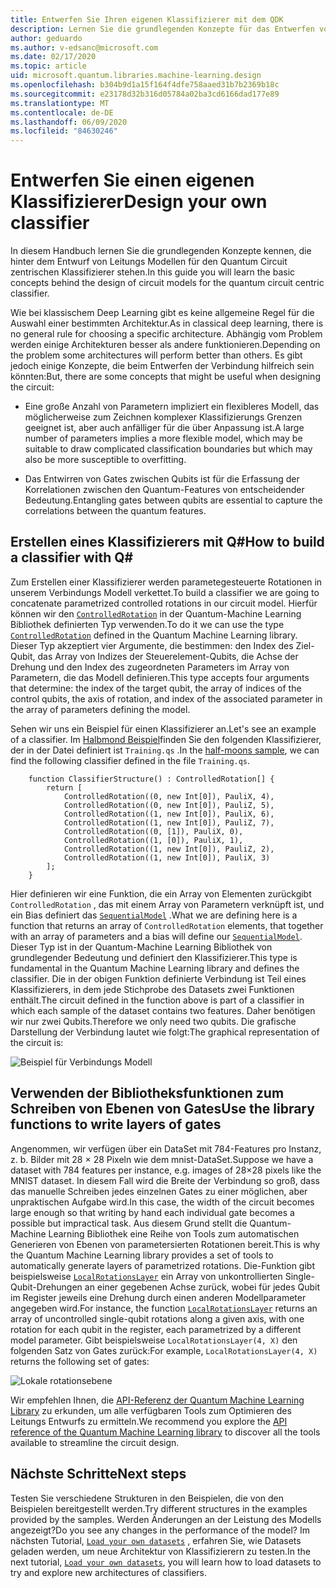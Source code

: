 ```yaml
---
title: Entwerfen Sie Ihren eigenen Klassifizierer mit dem QDK
description: Lernen Sie die grundlegenden Konzepte für das Entwerfen von Verbindungs Modellen für den Quantum Circuit zentrierten Klassifizierer kennen.
author: geduardo
ms.author: v-edsanc@microsoft.com
ms.date: 02/17/2020
ms.topic: article
uid: microsoft.quantum.libraries.machine-learning.design
ms.openlocfilehash: b304b9d1a15f164f4dfe758aaed31b7b2369b18c
ms.sourcegitcommit: e23178d32b316d05784a02ba3cd6166dad177e89
ms.translationtype: MT
ms.contentlocale: de-DE
ms.lasthandoff: 06/09/2020
ms.locfileid: "84630246"
---
```

# <a name="design-your-own-classifier"></a><span data-ttu-id="e9c15-103">Entwerfen Sie einen eigenen Klassifizierer</span><span class="sxs-lookup"><span data-stu-id="e9c15-103">Design your own classifier</span></span>

<span data-ttu-id="e9c15-104">In diesem Handbuch lernen Sie die grundlegenden Konzepte kennen, die hinter dem Entwurf von Leitungs Modellen für den Quantum Circuit zentrischen Klassifizierer stehen.</span><span class="sxs-lookup"><span data-stu-id="e9c15-104">In this guide you will learn the basic concepts behind the design of circuit models for the quantum circuit centric classifier.</span></span>

<span data-ttu-id="e9c15-105">Wie bei klassischem Deep Learning gibt es keine allgemeine Regel für die Auswahl einer bestimmten Architektur.</span><span class="sxs-lookup"><span data-stu-id="e9c15-105">As in classical deep learning, there is no general rule for choosing a specific architecture.</span></span> <span data-ttu-id="e9c15-106">Abhängig vom Problem werden einige Architekturen besser als andere funktionieren.</span><span class="sxs-lookup"><span data-stu-id="e9c15-106">Depending on the problem some architectures will perform better than others.</span></span> <span data-ttu-id="e9c15-107">Es gibt jedoch einige Konzepte, die beim Entwerfen der Verbindung hilfreich sein könnten:</span><span class="sxs-lookup"><span data-stu-id="e9c15-107">But, there are some concepts that might be useful when designing the circuit:</span></span>

- <span data-ttu-id="e9c15-108">Eine große Anzahl von Parametern impliziert ein flexibleres Modell, das möglicherweise zum Zeichnen komplexer Klassifizierungs Grenzen geeignet ist, aber auch anfälliger für die über Anpassung ist.</span><span class="sxs-lookup"><span data-stu-id="e9c15-108">A large number of parameters implies a more flexible model, which may be suitable to draw complicated classification boundaries but which may also be more susceptible to overfitting.</span></span>

- <span data-ttu-id="e9c15-109">Das Entwirren von Gates zwischen Qubits ist für die Erfassung der Korrelationen zwischen den Quantum-Features von entscheidender Bedeutung.</span><span class="sxs-lookup"><span data-stu-id="e9c15-109">Entangling gates between qubits are essential to capture the correlations between the quantum features.</span></span>

## <a name="how-to-build-a-classifier-with-q"></a><span data-ttu-id="e9c15-110">Erstellen eines Klassifizierers mit Q\#</span><span class="sxs-lookup"><span data-stu-id="e9c15-110">How to build a classifier with Q\#</span></span>

<span data-ttu-id="e9c15-111">Zum Erstellen einer Klassifizierer werden parametegesteuerte Rotationen in unserem Verbindungs Modell verkettet.</span><span class="sxs-lookup"><span data-stu-id="e9c15-111">To build a classifier we are going to concatenate parametrized controlled rotations in our circuit model.</span></span> <span data-ttu-id="e9c15-112">Hierfür können wir den [`ControlledRotation`](xref:microsoft.quantum.machinelearning.controlledrotation) in der Quantum-Machine Learning Bibliothek definierten Typ verwenden.</span><span class="sxs-lookup"><span data-stu-id="e9c15-112">To do it we can use the type [`ControlledRotation`](xref:microsoft.quantum.machinelearning.controlledrotation) defined in the Quantum Machine Learning library.</span></span> <span data-ttu-id="e9c15-113">Dieser Typ akzeptiert vier Argumente, die bestimmen: den Index des Ziel-Qubit, das Array von Indizes der Steuerelement-Qubits, die Achse der Drehung und den Index des zugeordneten Parameters im Array von Parametern, die das Modell definieren.</span><span class="sxs-lookup"><span data-stu-id="e9c15-113">This type accepts four arguments that determine: the index of the target qubit, the array of indices of the control qubits, the axis of rotation, and index of the associated parameter in the array of parameters defining the model.</span></span>

<span data-ttu-id="e9c15-114">Sehen wir uns ein Beispiel für einen Klassifizierer an.</span><span class="sxs-lookup"><span data-stu-id="e9c15-114">Let's see an example of a classifier.</span></span> <span data-ttu-id="e9c15-115">Im [Halbmond Beispiel](https://github.com/microsoft/Quantum/tree/master/samples/machine-learning/half-moons)finden Sie den folgenden Klassifizierer, der in der Datei definiert ist `Training.qs` .</span><span class="sxs-lookup"><span data-stu-id="e9c15-115">In the [half-moons sample](https://github.com/microsoft/Quantum/tree/master/samples/machine-learning/half-moons), we can find the following classifier defined in the file `Training.qs`.</span></span>

```qsharp
    function ClassifierStructure() : ControlledRotation[] {
        return [
            ControlledRotation((0, new Int[0]), PauliX, 4),
            ControlledRotation((0, new Int[0]), PauliZ, 5),
            ControlledRotation((1, new Int[0]), PauliX, 6),
            ControlledRotation((1, new Int[0]), PauliZ, 7),
            ControlledRotation((0, [1]), PauliX, 0),
            ControlledRotation((1, [0]), PauliX, 1),
            ControlledRotation((1, new Int[0]), PauliZ, 2),
            ControlledRotation((1, new Int[0]), PauliX, 3)
        ];
    }
 ```

<span data-ttu-id="e9c15-116">Hier definieren wir eine Funktion, die ein Array von Elementen zurückgibt `ControlledRotation` , das mit einem Array von Parametern verknüpft ist, und ein Bias definiert das [`SequentialModel`](xref:microsoft.quantum.machinelearning.sequentialmodel) .</span><span class="sxs-lookup"><span data-stu-id="e9c15-116">What we are defining here is a function that returns an array of `ControlledRotation` elements, that together with an array of parameters and a bias will define our [`SequentialModel`](xref:microsoft.quantum.machinelearning.sequentialmodel).</span></span> <span data-ttu-id="e9c15-117">Dieser Typ ist in der Quantum-Machine Learning Bibliothek von grundlegender Bedeutung und definiert den Klassifizierer.</span><span class="sxs-lookup"><span data-stu-id="e9c15-117">This type is fundamental in the Quantum Machine Learning library and defines the classifier.</span></span> <span data-ttu-id="e9c15-118">Die in der obigen Funktion definierte Verbindung ist Teil eines Klassifizierers, in dem jede Stichprobe des Datasets zwei Funktionen enthält.</span><span class="sxs-lookup"><span data-stu-id="e9c15-118">The circuit defined in the function above is part of a classifier in which each sample of the dataset contains two features.</span></span> <span data-ttu-id="e9c15-119">Daher benötigen wir nur zwei Qubits.</span><span class="sxs-lookup"><span data-stu-id="e9c15-119">Therefore we only need two qubits.</span></span> <span data-ttu-id="e9c15-120">Die grafische Darstellung der Verbindung lautet wie folgt:</span><span class="sxs-lookup"><span data-stu-id="e9c15-120">The graphical representation of the circuit is:</span></span>

 ![Beispiel für Verbindungs Modell](~/media/circuit_model_1.PNG)

## <a name="use-the-library-functions-to-write-layers-of-gates"></a><span data-ttu-id="e9c15-122">Verwenden der Bibliotheksfunktionen zum Schreiben von Ebenen von Gates</span><span class="sxs-lookup"><span data-stu-id="e9c15-122">Use the library functions to write layers of gates</span></span>

<span data-ttu-id="e9c15-123">Angenommen, wir verfügen über ein DataSet mit 784-Features pro Instanz, z. b. Bilder mit 28 × 28 Pixeln wie dem mnist-DataSet.</span><span class="sxs-lookup"><span data-stu-id="e9c15-123">Suppose we have a dataset with 784 features per instance, e.g. images of 28×28 pixels like the MNIST dataset.</span></span> <span data-ttu-id="e9c15-124">In diesem Fall wird die Breite der Verbindung so groß, dass das manuelle Schreiben jedes einzelnen Gates zu einer möglichen, aber unpraktischen Aufgabe wird.</span><span class="sxs-lookup"><span data-stu-id="e9c15-124">In this case, the width of the circuit becomes large enough so that writing by hand each individual gate becomes a possible but impractical task.</span></span> <span data-ttu-id="e9c15-125">Aus diesem Grund stellt die Quantum-Machine Learning Bibliothek eine Reihe von Tools zum automatischen Generieren von Ebenen von parametersierten Rotationen bereit.</span><span class="sxs-lookup"><span data-stu-id="e9c15-125">This is why the Quantum Machine Learning library provides a set of tools to automatically generate layers of parametrized rotations.</span></span> <span data-ttu-id="e9c15-126">Die-Funktion gibt beispielsweise [`LocalRotationsLayer`](xref:microsoft.quantum.machinelearning.localrotationslayer) ein Array von unkontrollierten Single-Qubit-Drehungen an einer gegebenen Achse zurück, wobei für jedes Qubit im Register jeweils eine Drehung durch einen anderen Modellparameter angegeben wird.</span><span class="sxs-lookup"><span data-stu-id="e9c15-126">For instance, the function [`LocalRotationsLayer`](xref:microsoft.quantum.machinelearning.localrotationslayer) returns an array of uncontrolled single-qubit rotations along a given axis, with one rotation for each qubit in the register, each parametrized by a different model parameter.</span></span> <span data-ttu-id="e9c15-127">Gibt beispielsweise `LocalRotationsLayer(4, X)` den folgenden Satz von Gates zurück:</span><span class="sxs-lookup"><span data-stu-id="e9c15-127">For example, `LocalRotationsLayer(4, X)` returns the following set of gates:</span></span>

 ![Lokale rotationsebene](~/media/local_rotations_layer.PNG)

<span data-ttu-id="e9c15-129">Wir empfehlen Ihnen, die [API-Referenz der Quantum Machine Learning Library](xref:microsoft.quantum.machinelearning) zu erkunden, um alle verfügbaren Tools zum Optimieren des Leitungs Entwurfs zu ermitteln.</span><span class="sxs-lookup"><span data-stu-id="e9c15-129">We recommend you explore the [API reference of the Quantum Machine Learning library](xref:microsoft.quantum.machinelearning) to discover all the tools available to streamline the circuit design.</span></span>

## <a name="next-steps"></a><span data-ttu-id="e9c15-130">Nächste Schritte</span><span class="sxs-lookup"><span data-stu-id="e9c15-130">Next steps</span></span>

 <span data-ttu-id="e9c15-131">Testen Sie verschiedene Strukturen in den Beispielen, die von den Beispielen bereitgestellt werden.</span><span class="sxs-lookup"><span data-stu-id="e9c15-131">Try different structures in the examples provided by the samples.</span></span> <span data-ttu-id="e9c15-132">Werden Änderungen an der Leistung des Modells angezeigt?</span><span class="sxs-lookup"><span data-stu-id="e9c15-132">Do you see any changes in the performance of the model?</span></span> <span data-ttu-id="e9c15-133">Im nächsten Tutorial, [`Load your own datasets`](xref:microsoft.quantum.libraries.machine-learning.load) , erfahren Sie, wie Datasets geladen werden, um neue Architektur von Klassifizierern zu testen.</span><span class="sxs-lookup"><span data-stu-id="e9c15-133">In the next tutorial, [`Load your own datasets`](xref:microsoft.quantum.libraries.machine-learning.load), you will learn how to load datasets to try and explore new architectures of classifiers.</span></span>
